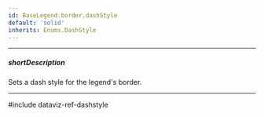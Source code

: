 ```yaml
---
id: BaseLegend.border.dashStyle
default: 'solid'
inherits: Enums.DashStyle
---
```

---
##### shortDescription
Sets a dash style for the legend's border.

---
#include dataviz-ref-dashstyle